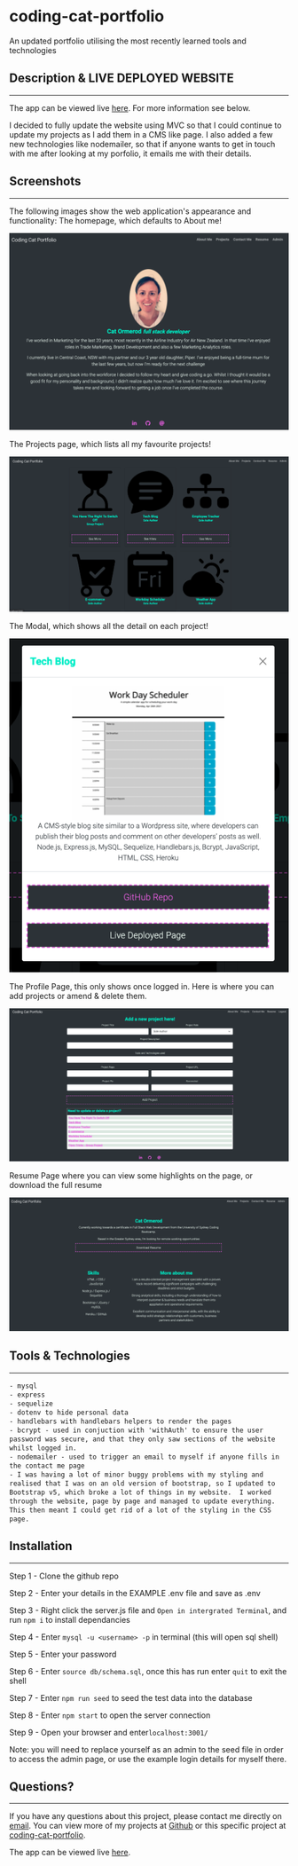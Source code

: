 # coding-cat-portfolio
An updated portfolio utilising the most recently learned tools and technologies

## Description & LIVE DEPLOYED WEBSITE
---
The app can be viewed live [here](https://coding-cat-portfolio.herokuapp.com/).  For more information see below. 

I decided to fully update the website using MVC so that I could continue to update my projects as I add them in a CMS like page.  I also added a few new technologies like nodemailer, so that if anyone wants to get in touch with me after looking at my porfolio, it emails me with their details. 

## Screenshots
---
The following images show the web application's appearance and functionality: 
The homepage, which defaults to About me!

![Screenshot showing Homepage](./assets/screenshots/screenshot-homepage.png)

The Projects page, which lists all my favourite projects!

![Screenshot showing Homepage](./assets/screenshots/screenshot-projects.png)

The Modal, which shows all the detail on each project!

![Screenshot showing Homepage](./assets/screenshots/screenshot-modal.png)

The Profile Page, this only shows once logged in.  Here is where you can add projects or amend & delete them.

![Screenshot showing Profile](./assets/screenshots/screenshot-profile.png)

Resume Page where you can view some highlights on the page, or download the full resume

![Screenshot showing Update or Delete Post](./assets/screenshots/screenshot-resume.png)


## Tools & Technologies
---
    - mysql
    - express
    - sequelize
    - dotenv to hide personal data
    - handlebars with handlebars helpers to render the pages
    - bcrypt - used in conjuction with 'withAuth' to ensure the user password was secure, and that they only saw sections of the website whilst logged in.
    - nodemailer - used to trigger an email to myself if anyone fills in the contact me page
    - I was having a lot of minor buggy problems with my styling and realised that I was on an old version of bootstrap, so I updated to Bootstrap v5, which broke a lot of things in my website.  I worked through the website, page by page and managed to update everything.  This then meant I could get rid of a lot of the styling in the CSS page.  



## Installation 
---
Step 1 - Clone the github repo

Step 2 - Enter your details in the EXAMPLE .env file and save as .env

Step 3 - Right click the server.js file and `Open in intergrated Terminal`, and run `npm i` to install dependancies

Step 4 - Enter `mysql -u <username> -p` in terminal (this will open sql shell)

Step 5 - Enter your password

Step 6 - Enter `source db/schema.sql`, once this has run enter `quit` to exit the shell

Step 7 - Enter `npm run seed` to seed the test data into the database

Step 8 - Enter `npm start` to open the server connection

Step 9 - Open your browser and enter`localhost:3001/`

Note: you will need to replace yourself as an admin to the seed file in order to access the admin page, or use the example login details for myself there.  

## Questions?
---
If you have any questions about this project, please contact me directly on [email](mailto:catormerod@gmail.com). You can view more of my projects at [Github](https://github.com/catormerod) or this specific project at [coding-cat-portfolio](https://github.com/CatOrmerod/coding-cat-portfolio). 

The app can be viewed live [here](https://coding-cat-portfolio.herokuapp.com/). 